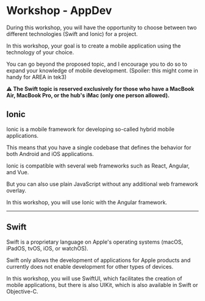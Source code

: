 # Workshop - AppDev

During this workshop, you will have the opportunity to choose between two different technologies (Swift and Ionic) for a project.

In this workshop, your goal is to create a mobile application using the technology of your choice.

You can go beyond the proposed topic, and I encourage you to do so to expand your knowledge of mobile development. (Spoiler: this might come in handy for AREA in tek3)

**⚠️ The Swift topic is reserved exclusively for those who have a MacBook Air, MacBook Pro, or the hub's iMac (only one person allowed).**

## Ionic

Ionic is a mobile framework for developing so-called hybrid mobile applications.

This means that you have a single codebase that defines the behavior for both Android and iOS applications.

Ionic is compatible with several web frameworks such as React, Angular, and Vue.

But you can also use plain JavaScript without any additional web framework overlay.

In this workshop, you will use Ionic with the Angular framework.

---

## Swift

Swift is a proprietary language on Apple's operating systems (macOS, iPadOS, tvOS, iOS, or watchOS).

Swift only allows the development of applications for Apple products and currently does not enable development for other types of devices.

In this workshop, you will use SwiftUI, which facilitates the creation of mobile applications, but there is also UIKit, which is also available in Swift or Objective-C.

